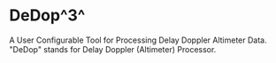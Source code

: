 # DeDop^3^

A User Configurable Tool for Processing Delay Doppler Altimeter Data.
"DeDop" stands for Delay Doppler (Altimeter) Processor.
